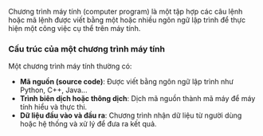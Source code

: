 Chương trình máy tính (computer program) là một tập hợp các câu lệnh hoặc mã lệnh được viết bằng một hoặc nhiều ngôn ngữ lập trình để thực hiện một công việc cụ thể trên máy tính.
### Cấu trúc của một chương trình máy tính

Một chương trình máy tính thường có:
- **Mã nguồn (source code)**: Được viết bằng ngôn ngữ lập trình như Python, C++, Java...
- **Trình biên dịch hoặc thông dịch**: Dịch mã nguồn thành mã máy để máy tính hiểu và thực thi.
- **Dữ liệu đầu vào và đầu ra**: Chương trình nhận dữ liệu từ người dùng hoặc hệ thống và xử lý để đưa ra kết quả.